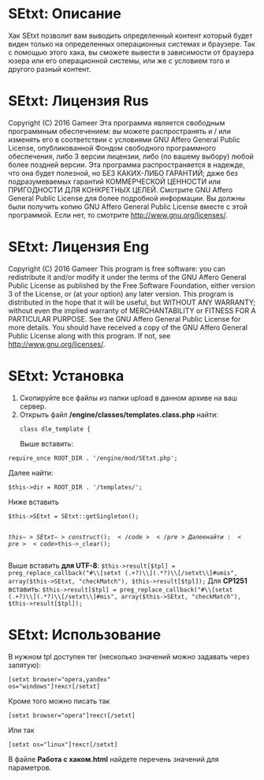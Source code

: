 # SEtxt: Описание
Хак SEtxt позволит вам выводить определенный контент который будет виден только на определенных операционных системах и браузере. Так с помощью этого хака, вы сможете вывести в зависимости от браузера юзера или его операционной системы, или же с условием того и другого разный контент.

# SEtxt: Лицензия Rus
Copyright (C) 2016 Gameer
Эта программа является свободным программным обеспечением: вы можете распространять и / или изменять его в соответствии с условиями GNU Affero General Public License, опубликованной Фондом свободного программного обеспечения, либо 3 версии лицензии, либо (по вашему выбору) любой более поздней версии.
Эта программа распространяется в надежде, что она будет полезной, но БЕЗ КАКИХ-ЛИБО ГАРАНТИЙ; даже без подразумеваемых гарантий КОММЕРЧЕСКОЙ ЦЕННОСТИ или ПРИГОДНОСТИ ДЛЯ КОНКРЕТНЫХ ЦЕЛЕЙ. Смотрите GNU Affero General Public License для более подробной информации.
Вы должны были получить копию GNU Affero General Public License вместе с этой программой. Если нет, то смотрите <http://www.gnu.org/licenses/>.

# SEtxt: Лицензия Eng
Copyright (C) 2016 Gameer
This program is free software: you can redistribute it and/or modify it under the terms of the GNU Affero General Public License as published by the Free Software Foundation, either version 3 of the License, or (at your option) any later version.
This program is distributed in the hope that it will be useful, but WITHOUT ANY WARRANTY; without even the implied warranty of MERCHANTABILITY or FITNESS FOR A PARTICULAR PURPOSE.  See the GNU Affero General Public License for more details.
You should have received a copy of the GNU Affero General Public License along with this program.  If not, see <http://www.gnu.org/licenses/>.

# SEtxt: Установка
1. Скопируйте все файлы из папки upload в данном архиве на ваш сервер.
2. Открыть файл <b>/engine/classes/templates.class.php</b> найти:<pre><code>class dle_template {</code></pre>Выше вставить:
<pre><code>require_once ROOT_DIR . '/engine/mod/SEtxt.php';</code></pre>Далее найти:<pre><code>$this->dir = ROOT_DIR . '/templates/';</code></pre>Ниже вставить<pre><code>$this->SEtxt = SEtxt::getSingleton();
$this->SEtxt->construct();</code></pre>Далее найти:<pre><code>$this->_clear();</code></pre>Выше вставить <b>для UTF-8</b>:
`$this->result[$tpl] = preg_replace_callback("#\\[setxt (.+?)\\](.*?)\\[/setxt\\]#umis", array($this->SEtxt, "checkMatch"), $this->result[$tpl]);`
Для <b>CP1251</b> вставить:
`$this->result[$tpl] = preg_replace_callback("#\\[setxt (.+?)\\](.*?)\\[/setxt\\]#mis", array($this->SEtxt, "checkMatch"), $this->result[$tpl]);`

# SEtxt: Использование
В нужном tpl доступен тег (несколько значений можно задавать через запятую):<pre><code>[setxt browser="opera,yandex" os="windows"]текст[/setxt]</code></pre>Кроме того можно писать так <pre><code>[setxt browser="opera"]текст[/setxt]</code></pre>Или так<pre><code>[setxt os="linux"]текст[/setxt]</code></pre>В файле <b>Работа с хаком.html</b> найдете перечень значений для параметров.
